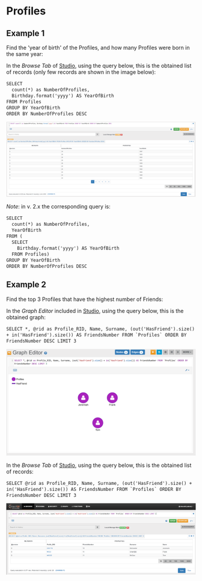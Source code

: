 
# Profiles


## Example 1

Find the 'year of birth' of the Profiles, and how many Profiles were born in the same year:

In the _Browse Tab_ of [Studio](/studio/README.md), using the query below, this is the obtained list of records (only few records are shown in the image below):

<pre><code class="lang-sql">SELECT 
  count(*) as NumberOfProfiles, 
  Birthday.format('yyyy') AS YearOfBirth 
FROM Profiles 
GROUP BY YearOfBirth 
ORDER BY NumberOfProfiles DESC
</code></pre>

![](../../../images/demo-dbs/social-travel-agency/query_8_browse.png)

_Note_: in v. 2.x the corresponding query is:

<pre><code class="lang-sql">SELECT 
  count(*) as NumberOfProfiles, 
  YearOfBirth 
FROM (
  SELECT  
    Birthday.format('yyyy') AS YearOfBirth
  FROM Profiles)
GROUP BY YearOfBirth
ORDER BY NumberOfProfiles DESC
</code></pre>


## Example 2

Find the top 3 Profiles that have the highest number of Friends:

In the _Graph Editor_ included in [Studio](../studio/README.md), using the query below, this is the obtained graph:

<pre><code class="lang-sql">SELECT *, @rid as Profile_RID, Name, Surname, (out('HasFriend').size() + in('HasFriend').size()) AS FriendsNumber FROM `Profiles` ORDER BY FriendsNumber DESC LIMIT 3</code></pre>

![](../../../images/demo-dbs/social-travel-agency/query_12_graph.png)

In the _Browse Tab_ of [Studio](../studio/README.md), using the query below, this is the obtained list of records:

<pre><code class="lang-sql">SELECT @rid as Profile_RID, Name, Surname, (out('HasFriend').size() + in('HasFriend').size()) AS FriendsNumber FROM `Profiles` ORDER BY FriendsNumber DESC LIMIT 3</code></pre>

![](../../../images/demo-dbs/social-travel-agency/query_12_browse.png)
